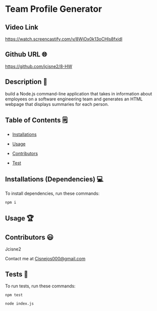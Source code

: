 # Team Profile Generator

## Video Link

https://watch.screencastify.com/v/8WjOx0k13oCHls8fxidl

## Github URL 🌐

https://github.com/jcisne2/8-HW

## Description 📝

build a Node.js command-line application that takes in information about employees on a software engineering team and generates an HTML webpage that displays summaries for each person.


## Table of Contents 🗒

* [Installations](#dependencies)

* [Usage](#usage)



* [Contributors](#contributors)

* [Test](#test)


## Installations (Dependencies) 💻

To install dependencies, run these commands:

```
npm i
```


## Usage 🏆






## Contributors 😃

Jcisne2

Contact me at Cisnejos000@gmail.com


## Tests 🧪

To run tests, run these commands:

```
npm test
```
```
node index.js
```

